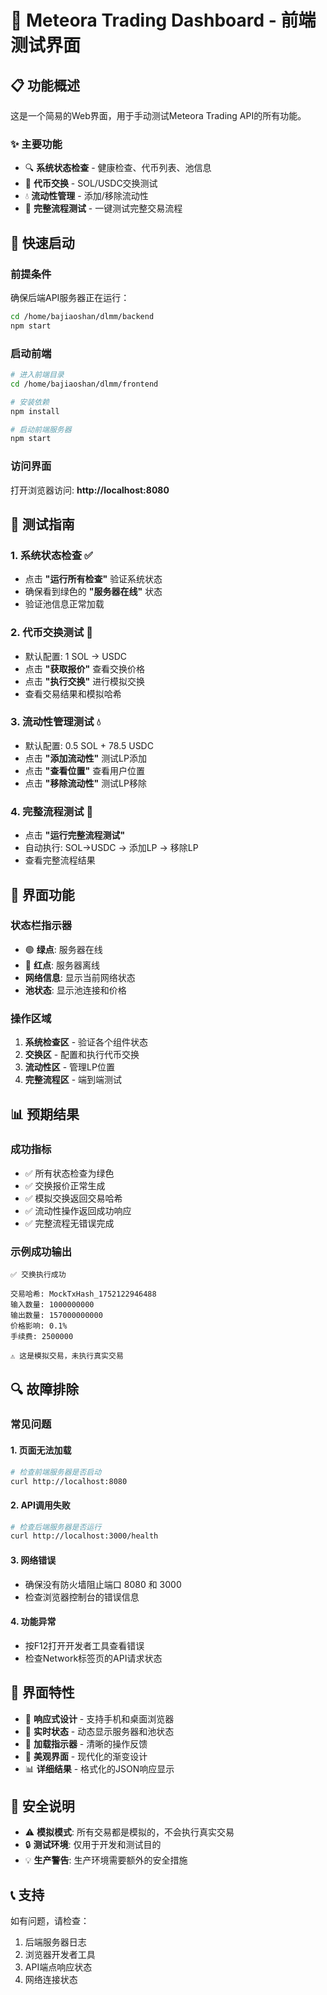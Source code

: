 # 🚀 Meteora Trading Dashboard - 前端测试界面

## 📋 功能概述

这是一个简易的Web界面，用于手动测试Meteora Trading API的所有功能。

### ✨ 主要功能
- 🔍 **系统状态检查** - 健康检查、代币列表、池信息
- 💱 **代币交换** - SOL/USDC交换测试
- 💧 **流动性管理** - 添加/移除流动性
- 🎯 **完整流程测试** - 一键测试完整交易流程

## 🚀 快速启动

### 前提条件
确保后端API服务器正在运行：
```bash
cd /home/bajiaoshan/dlmm/backend
npm start
```

### 启动前端
```bash
# 进入前端目录
cd /home/bajiaoshan/dlmm/frontend

# 安装依赖
npm install

# 启动前端服务器
npm start
```

### 访问界面
打开浏览器访问: **http://localhost:8080**

## 🎯 测试指南

### 1. 系统状态检查 ✅
- 点击 **"运行所有检查"** 验证系统状态
- 确保看到绿色的 **"服务器在线"** 状态
- 验证池信息正常加载

### 2. 代币交换测试 💱
- 默认配置: 1 SOL → USDC
- 点击 **"获取报价"** 查看交换价格
- 点击 **"执行交换"** 进行模拟交换
- 查看交易结果和模拟哈希

### 3. 流动性管理测试 💧
- 默认配置: 0.5 SOL + 78.5 USDC
- 点击 **"添加流动性"** 测试LP添加
- 点击 **"查看位置"** 查看用户位置
- 点击 **"移除流动性"** 测试LP移除

### 4. 完整流程测试 🎯
- 点击 **"运行完整流程测试"** 
- 自动执行: SOL→USDC → 添加LP → 移除LP
- 查看完整流程结果

## 🔧 界面功能

### 状态栏指示器
- 🟢 **绿点**: 服务器在线
- 🔴 **红点**: 服务器离线
- **网络信息**: 显示当前网络状态
- **池状态**: 显示池连接和价格

### 操作区域
1. **系统检查区** - 验证各个组件状态
2. **交换区** - 配置和执行代币交换
3. **流动性区** - 管理LP位置
4. **完整流程区** - 端到端测试

## 📊 预期结果

### 成功指标
- ✅ 所有状态检查为绿色
- ✅ 交换报价正常生成
- ✅ 模拟交换返回交易哈希
- ✅ 流动性操作返回成功响应
- ✅ 完整流程无错误完成

### 示例成功输出
```
✅ 交换执行成功

交易哈希: MockTxHash_1752122946488
输入数量: 1000000000
输出数量: 157000000000
价格影响: 0.1%
手续费: 2500000

⚠️ 这是模拟交易，未执行真实交易
```

## 🔍 故障排除

### 常见问题

#### 1. 页面无法加载
```bash
# 检查前端服务器是否启动
curl http://localhost:8080
```

#### 2. API调用失败
```bash
# 检查后端服务器是否运行
curl http://localhost:3000/health
```

#### 3. 网络错误
- 确保没有防火墙阻止端口 8080 和 3000
- 检查浏览器控制台的错误信息

#### 4. 功能异常
- 按F12打开开发者工具查看错误
- 检查Network标签页的API请求状态

## 🎨 界面特性

- 📱 **响应式设计** - 支持手机和桌面浏览器
- 🎯 **实时状态** - 动态显示服务器和池状态
- 🔄 **加载指示器** - 清晰的操作反馈
- 🎨 **美观界面** - 现代化的渐变设计
- 📊 **详细结果** - 格式化的JSON响应显示

## 🔐 安全说明

- ⚠️ **模拟模式**: 所有交易都是模拟的，不会执行真实交易
- 🔒 **测试环境**: 仅用于开发和测试目的
- 💡 **生产警告**: 生产环境需要额外的安全措施

## 📞 支持

如有问题，请检查：
1. 后端服务器日志
2. 浏览器开发者工具
3. API端点响应状态
4. 网络连接状态